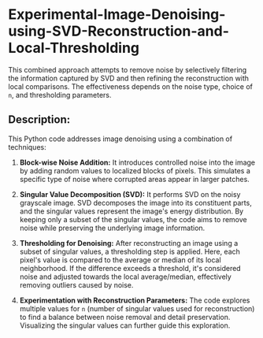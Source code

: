# Experimental-Image-Denoising-using-SVD-Reconstruction-and-Local-Thresholding
This combined approach attempts to remove noise by selectively filtering the information captured by SVD and then refining the reconstruction with local comparisons. The effectiveness depends on the noise type, choice of ```n```, and thresholding parameters.


## Description:

This Python code addresses image denoising using a combination of techniques:

1. **Block-wise Noise Addition:** It introduces controlled noise into the image by adding random values to localized blocks of pixels. This simulates a specific type of noise where corrupted areas appear in larger patches.

2. **Singular Value Decomposition (SVD):** It performs SVD on the noisy grayscale image. SVD decomposes the image into its constituent parts, and the singular values represent the image's energy distribution. By keeping only a subset of the singular values, the code aims to remove noise while preserving the underlying image information.

3. **Thresholding for Denoising:** After reconstructing an image using a subset of singular values, a thresholding step is applied. Here, each pixel's value is compared to the average or median of its local neighborhood. If the difference exceeds a threshold, it's considered noise and adjusted towards the local average/median, effectively removing outliers caused by noise.

4. **Experimentation with Reconstruction Parameters:** The code explores multiple values for `n` (number of singular values used for reconstruction) to find a balance between noise removal and detail preservation. Visualizing the singular values can further guide this exploration.
